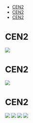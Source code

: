 * [CEN2](#s1)
* [CEN2](#s2)
* [CEN2](#s3)
# <a id='s1' />CEN2
![](../figures/flags_20240410/CEN2_0.png)
 
# <a id='s2' />CEN2
![](../figures/flags_20240410/CEN2_0.png)
 
# <a id='s3' />CEN2
![](../figures/flags_20240410/CEN2_0.png)
![](../figures/flags_20240410/CEN2_1.png)
![](../figures/flags_20240410/CEN2_2.png)
![](../figures/flags_20240410/CEN2_3.png)
 
